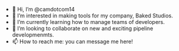 - 👋 Hi, I’m @camdotcom14
- 👀 I’m interested in making tools for my company, Baked Studios.
- 🌱 I’m currently learning how to manage teams of developers. 
- 💞️ I’m looking to collaborate on new and exciting pipeline developmenmts.
- 📫 How to reach me: you can message me here!

<!---
camdotcom14/camdotcom14 is a ✨ special ✨ repository because its `README.md` (this file) appears on your GitHub profile.
You can click the Preview link to take a look at your changes.
--->
